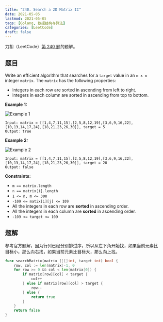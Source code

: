 ```yaml
---
title: "240. Search a 2D Matrix II"
date: 2021-05-05
lastmod: 2021-05-05
tags: [Golang, 数据结构与算法]
categories: [LeetCode]
draft: false
---
```


力扣（LeetCode）[第 240 题](https://leetcode-cn.com/problems/search-a-2d-matrix-ii)的题解。

<!--more-->

## 题目

Write an efficient algorithm that searches for a `target` value in an `m x n` integer `matrix`. The `matrix` has the following properties:

- Integers in each row are sorted in ascending from left to right.
- Integers in each column are sorted in ascending from top to bottom.

**Example 1:**

![Example 1](/images/leetcode/daily/240-search-a-2d-matrix-ii/searchgrid2.jpg)

```text
Input: matrix = [[1,4,7,11,15],[2,5,8,12,19],[3,6,9,16,22],[10,13,14,17,24],[18,21,23,26,30]], target = 5
Output: true
```

**Example 2:**

![Example 2](/images/leetcode/daily/240-search-a-2d-matrix-ii/searchgrid.jpg)

```text
Input: matrix = [[1,4,7,11,15],[2,5,8,12,19],[3,6,9,16,22],[10,13,14,17,24],[18,21,23,26,30]], target = 20
Output: false
```

**Constraints:**

- `m == matrix.length`
- `n == matrix[i].length`
- `1 <= n, m <= 300`
- `-109 <= matix[i][j] <= 109`
- All the integers in each row are **sorted** in ascending order.
- All the integers in each column are **sorted** in ascending order.
- `-109 <= target <= 109`

## 题解

参考官方题解，因为行列已经分别排过序，所以从左下角开始找，如果当前元素比目标小，那么向右找，如果当前元素比目标大，那么向上找。

```go
func searchMatrix(matrix [][]int, target int) bool {
    row, col := len(matrix)-1, 0
    for row >= 0 && col < len(matrix[0]) {
        if matrix[row][col] < target {
            col++
        } else if matrix[row][col] > target {
            row--
        } else {
            return true
        }
    }
    return false
}
```
